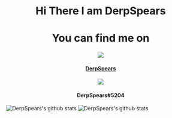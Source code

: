 <h1 align="center">Hi There I am DerpSpears</h1>
<h1 align="center">You can find me on</h1>
<h4 align="center"><a href="https://steamcommunity.com/id/derpspears/"><img src="https://img.icons8.com/fluent/96/000000/steam.png"/> </a> </h4>
       <h4 align="center"> <a href="https://steamcommunity.com/id/derpspears/"> DerpSpears </a> </h4>
<h4 align="center"><img src="https://img.icons8.com/cute-clipart/128/000000/discord-new-logo.png"/> </h4>
  <h4 align="center"> DerpSpears#5204 </h4>

![DerpSpears's github stats](https://github-readme-stats.vercel.app/api?username=derpspears)
![DerpSpears's github stats](https://github-readme-stats.vercel.app/api?username=derpspears&show_icons=true&theme=tokyonight)
